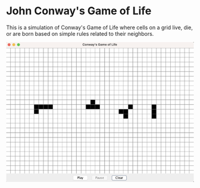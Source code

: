 # John Conway's Game of Life

This is a simulation of Conway's Game of Life where cells on a grid 
live, die, or are born based on simple rules related to their neighbors.

![GameOfLife](GameOfLifeScreenshot.png)